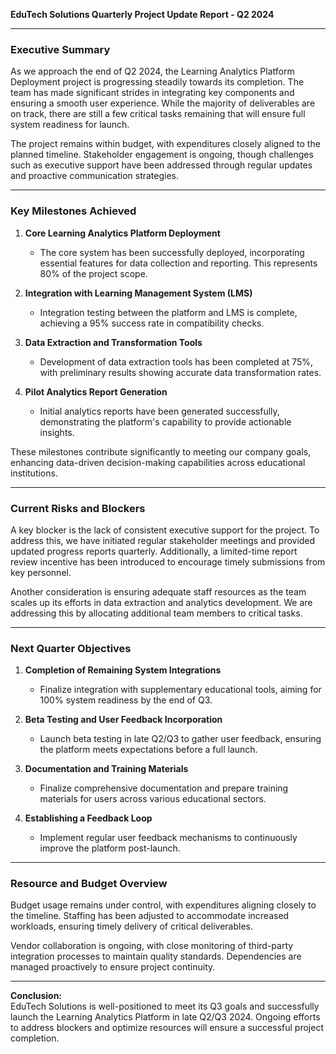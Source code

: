 

**EduTech Solutions Quarterly Project Update Report - Q2 2024**

---

### **Executive Summary**

As we approach the end of Q2 2024, the Learning Analytics Platform Deployment project is progressing steadily towards its completion. The team has made significant strides in integrating key components and ensuring a smooth user experience. While the majority of deliverables are on track, there are still a few critical tasks remaining that will ensure full system readiness for launch.

The project remains within budget, with expenditures closely aligned to the planned timeline. Stakeholder engagement is ongoing, though challenges such as executive support have been addressed through regular updates and proactive communication strategies.

---

### **Key Milestones Achieved**

1. **Core Learning Analytics Platform Deployment**  
   - The core system has been successfully deployed, incorporating essential features for data collection and reporting. This represents 80% of the project scope.

2. **Integration with Learning Management System (LMS)**  
   - Integration testing between the platform and LMS is complete, achieving a 95% success rate in compatibility checks.

3. **Data Extraction and Transformation Tools**  
   - Development of data extraction tools has been completed at 75%, with preliminary results showing accurate data transformation rates.

4. **Pilot Analytics Report Generation**  
   - Initial analytics reports have been generated successfully, demonstrating the platform's capability to provide actionable insights.

These milestones contribute significantly to meeting our company goals, enhancing data-driven decision-making capabilities across educational institutions.

---

### **Current Risks and Blockers**

A key blocker is the lack of consistent executive support for the project. To address this, we have initiated regular stakeholder meetings and provided updated progress reports quarterly. Additionally, a limited-time report review incentive has been introduced to encourage timely submissions from key personnel.

Another consideration is ensuring adequate staff resources as the team scales up its efforts in data extraction and analytics development. We are addressing this by allocating additional team members to critical tasks.

---

### **Next Quarter Objectives**

1. **Completion of Remaining System Integrations**  
   - Finalize integration with supplementary educational tools, aiming for 100% system readiness by the end of Q3.

2. **Beta Testing and User Feedback Incorporation**  
   - Launch beta testing in late Q2/Q3 to gather user feedback, ensuring the platform meets expectations before a full launch.

3. **Documentation and Training Materials**  
   - Finalize comprehensive documentation and prepare training materials for users across various educational sectors.

4. **Establishing a Feedback Loop**  
   - Implement regular user feedback mechanisms to continuously improve the platform post-launch.

---

### **Resource and Budget Overview**

Budget usage remains under control, with expenditures aligning closely to the timeline. Staffing has been adjusted to accommodate increased workloads, ensuring timely delivery of critical deliverables.

Vendor collaboration is ongoing, with close monitoring of third-party integration processes to maintain quality standards. Dependencies are managed proactively to ensure project continuity.

---

**Conclusion:**  
EduTech Solutions is well-positioned to meet its Q3 goals and successfully launch the Learning Analytics Platform in late Q2/Q3 2024. Ongoing efforts to address blockers and optimize resources will ensure a successful project completion.